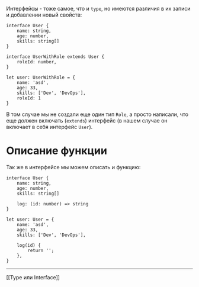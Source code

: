Интерфейсы - тоже самое, что и `type`, но имеются различия в их записи и добавлении новый свойств:
```
interface User {
	name: string,
	age: number,
	skills: string[]
}

interface UserWithRole extends User {
	roleId: number,
}

let user: UserWithRole = {
	name: 'asd',
	age: 33,
	skills: ['Dev', 'DevOps'],
	roleId: 1
}
```

В том случае мы не создали еще один тип `Role`, а просто написали, что еще должен включать (`extends`) интерфейс (в нашем случае он включает в себя интерфейс `User`).

# Описание функции
Так же в интерфейсе мы можем описать и функцию:
```
interface User {
	name: string,
	age: number,
	skills: string[]

	log: (id: number) => string
}

let user: User = {
	name: 'asd',
	age: 33,
	skills: ['Dev', 'DevOps'],

	log(id) {
		return '';
	},
}
```


---
[[Type или Interface]]